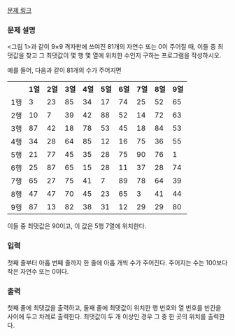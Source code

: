 [문제 링크](https://www.acmicpc.net/problem/2566)

### 문제 설명

<p><그림 1>과 같이 9×9 격자판에 쓰여진 81개의 자연수 또는 0이 주어질 때, 이들 중 최댓값을 찾고 그 최댓값이 몇 행 몇 열에 위치한 수인지 구하는 프로그램을 작성하시오.</p>

<p>예를 들어, 다음과 같이 81개의 수가 주어지면</p>

<table>
  <tr>
    <th></th>
    <th>1열</th>
    <th>2열</th>
    <th>3열</th>
    <th>4열</th>
    <th>5열</th>
    <th>6열</th>
    <th>7열</th>
    <th>8열</th>
    <th>9열</th>
  </tr>
  <tr>
    <td>1행</td>
    <td>3</td>
    <td>23</td>
    <td>85</td>
    <td>34</td>
    <td>17</td>
    <td>74</td>
    <td>25</td>
    <td>52</td>
    <td>65</td>
  </tr>
  <tr>
    <td>2행</td>
    <td>10</td>
    <td>7</td>
    <td>39</td>
    <td>42</td>
    <td>88</td>
    <td>52</td>
    <td>14</td>
    <td>72</td>
    <td>63</td>
  </tr>
  <tr>
    <td>3행</td>
    <td>87</td>
    <td>42</td>
    <td>18</td>
    <td>78</td>
    <td>53</td>
    <td>45</td>
    <td>18</td>
    <td>84</td>
    <td>53</td>
  </tr>
  <tr>
    <td>4행</td>
    <td>34</td>
    <td>28</td>
    <td>64</td>
    <td>85</td>
    <td>12</td>
    <td>16</td>
    <td>75</td>
    <td>36</td>
    <td>55</td>
  </tr>
  <tr>
    <td>5행</td>
    <td>21</td>
    <td>77</td>
    <td>45</td>
    <td>35</td>
    <td>28</td>
    <td>75</td>
    <td>90</td>
    <td>76</td>
    <td>1</td>
  </tr>
  <tr>
    <td>6행</td>
    <td>25</td>
    <td>87</td>
    <td>65</td>
    <td>15</td>
    <td>28</td>
    <td>11</td>
    <td>37</td>
    <td>28</td>
    <td>74</td>
  </tr>
  <tr>
    <td>7행</td>
    <td>65</td>
    <td>27</td>
    <td>75</td>
    <td>41</td>
    <td>7</td>
    <td>89</td>
    <td>78</td>
    <td>64</td>
    <td>39</td>
  </tr>
  <tr>
    <td>8행</td>
    <td>47</td>
    <td>47</td>
    <td>70</td>
    <td>45</td>
    <td>23</td>
    <td>65</td>
    <td>3</td>
    <td>41</td>
    <td>44</td>
  </tr>
  <tr>
    <td>9행</td>
    <td>87</td>
    <td>13</td>
    <td>82</td>
    <td>38</td>
    <td>31</td>
    <td>12</td>
    <td>29</td>
    <td>29</td>
    <td>80</td>
  </tr>
</table>

<p>이들 중 최댓값은 90이고, 이 값은 5행 7열에 위치한다.</p>

### 입력

<p>첫째 줄부터 아홉 번째 줄까지 한 줄에 아홉 개씩 수가 주어진다. 주어지는 수는 100보다 작은 자연수 또는 0이다.</p>

### 출력

<p>첫째 줄에 최댓값을 출력하고, 둘째 줄에 최댓값이 위치한 행 번호와 열 번호를 빈칸을 사이에 두고 차례로 출력한다. 최댓값이 두 개 이상인 경우 그 중 한 곳의 위치를 출력한다.</p>
